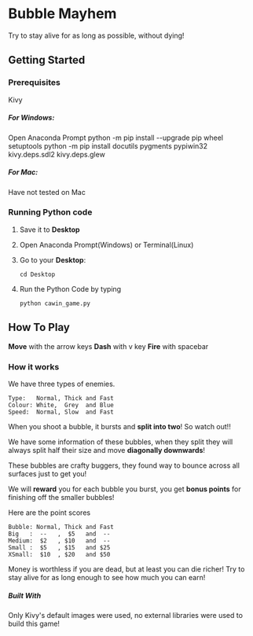 # Bubble Mayhem

Try to stay alive for as long as possible, without dying!

## Getting Started

### Prerequisites
Kivy

##### For Windows:

Open Anaconda Prompt
python -m pip install --upgrade pip wheel setuptools
python -m pip install docutils pygments pypiwin32 kivy.deps.sdl2 kivy.deps.glew

##### For Mac:

Have not tested on Mac


### Running Python code
1. Save it to **Desktop**

2. Open Anaconda Prompt(Windows) or Terminal(Linux)

3. Go to your **Desktop**: 

   ```
   cd Desktop
   ```

   

4. Run the Python Code by typing 

   ```
   python cawin_game.py
   ```

## How To Play
**Move** with the arrow keys
**Dash** with v key
**Fire** with spacebar

### How it works 
We have three types of enemies.

```
Type:   Normal, Thick and Fast 
Colour: White,  Grey  and Blue
Speed:  Normal, Slow  and Fast
```

When you shoot a bubble, it bursts and **split into two**! So watch out!!

We have some information of these bubbles, when they split they will always
split half their size and move **diagonally downwards**! 

These bubbles are crafty buggers, they found way to bounce across all surfaces
just to get you! 

We will **reward** you for each bubble you burst, 
you get **bonus points** for finishing off the smaller bubbles! 

Here are the point scores

```
Bubble: Normal, Thick and Fast 
Big   :  --   ,  $5   and  --
Medium:  $2   , $10   and  --
Small :  $5   , $15   and $25    
XSmall:  $10  , $20   and $50
```

Money is worthless if you are dead, but at least you can die richer! 
Try to stay alive for as long enough to see how much you can earn!  

##### Built With
Only Kivy's default images were used, no external libraries were used to build this game! 

